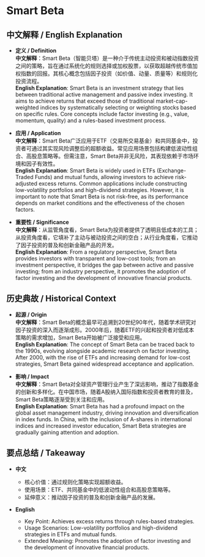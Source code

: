 # Smart Beta

## 中文解释 / English Explanation

* **定义 / Definition**  
  **中文解释**：Smart Beta（智能贝塔）是一种介于传统主动投资和被动指数投资之间的策略，旨在通过系统化的规则选择或加权股票，以获取超越传统市值加权指数的回报。其核心概念包括因子投资（如价值、动量、质量等）和规则化投资流程。  
  **English Explanation**: Smart Beta is an investment strategy that lies between traditional active management and passive index investing. It aims to achieve returns that exceed those of traditional market-cap-weighted indices by systematically selecting or weighting stocks based on specific rules. Core concepts include factor investing (e.g., value, momentum, quality) and a rules-based investment process.

* **应用 / Application**  
  **中文解释**：Smart Beta广泛应用于ETF（交易所交易基金）和共同基金中，投资者可通过其实现风险调整后的超额收益。常见应用场景包括构建低波动性组合、高股息策略等。但需注意，Smart Beta并非无风险，其表现依赖于市场环境和因子有效性。  
  **English Explanation**: Smart Beta is widely used in ETFs (Exchange-Traded Funds) and mutual funds, allowing investors to achieve risk-adjusted excess returns. Common applications include constructing low-volatility portfolios and high-dividend strategies. However, it is important to note that Smart Beta is not risk-free, as its performance depends on market conditions and the effectiveness of the chosen factors.

* **重要性 / Significance**  
  **中文解释**：从监管角度看，Smart Beta为投资者提供了透明且低成本的工具；从投资角度看，它填补了主动与被动投资之间的空白；从行业角度看，它推动了因子投资的普及和创新金融产品的开发。  
  **English Explanation**: From a regulatory perspective, Smart Beta provides investors with transparent and low-cost tools; from an investment perspective, it bridges the gap between active and passive investing; from an industry perspective, it promotes the adoption of factor investing and the development of innovative financial products.

## 历史典故 / Historical Context

* **起源 / Origin**  
  **中文解释**：Smart Beta的概念最早可追溯到20世纪90年代，随着学术研究对因子投资的深入而逐渐成形。2000年后，随着ETF的兴起和投资者对低成本策略的需求增加，Smart Beta开始被广泛接受和应用。  
  **English Explanation**: The concept of Smart Beta can be traced back to the 1990s, evolving alongside academic research on factor investing. After 2000, with the rise of ETFs and increasing demand for low-cost strategies, Smart Beta gained widespread acceptance and application.

* **影响 / Impact**  
  **中文解释**：Smart Beta对全球资产管理行业产生了深远影响，推动了指数基金的创新和多样化。在中国市场，随着A股纳入国际指数和投资者教育的普及，Smart Beta策略逐渐受到关注和应用。  
  **English Explanation**: Smart Beta has had a profound impact on the global asset management industry, driving innovation and diversification in index funds. In China, with the inclusion of A-shares in international indices and increased investor education, Smart Beta strategies are gradually gaining attention and adoption.

## 要点总结 / Takeaway

* **中文**  
  - 核心价值：通过规则化策略实现超额收益。  
  - 使用场景：ETF、共同基金中的低波动性组合和高股息策略等。  
  - 延伸意义：推动因子投资的普及和创新金融产品的发展。

* **English**  
  - Key Point: Achieves excess returns through rules-based strategies.  
   - Usage Scenarios: Low-volatility portfolios and high-dividend strategies in ETFs and mutual funds.  
   - Extended Meaning: Promotes the adoption of factor investing and the development of innovative financial products.